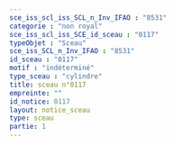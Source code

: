 ```yaml
---
sce_iss_scl_iss_SCL_n_Inv_IFAO : "8531"
categorie : "non royal"
sce_iss_scl_iss_SCE_id_sceau : "0117"
typeObjet : "Sceau"
sce_iss_SCL_n_Inv_IFAO : "8531"
id_sceau : "0117"
motif : "indéterminé"
type_sceau : "cylindre"
title: sceau n°0117
empreinte: ""
id_notice: 0117
layout: notice_sceau
type: sceau
partie: 1
---
```

